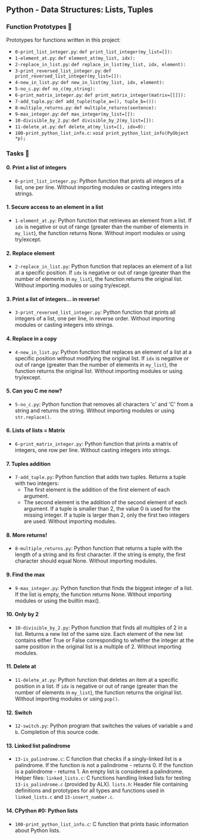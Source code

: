 ## Python - Data Structures: Lists, Tuples

### Function Prototypes 💾

Prototypes for functions written in this project:
- `0-print_list_integer.py`: `def print_list_integer(my_list=[]):`
- `1-element_at.py`: `def element_at(my_list, idx):`
- `2-replace_in_list.py`: `def replace_in_list(my_list, idx, element):`
- `3-print_reversed_list_integer.py`: `def print_reversed_list_integer(my_list=[]):`
- `4-new_in_list.py`: `def new_in_list(my_list, idx, element):`
- `5-no_c.py`: `def no_c(my_string):`
- `6-print_matrix_integer.py`: `def print_matrix_integer(matrix=[[]]):`
- `7-add_tuple.py`: `def add_tuple(tuple_a=(), tuple_b=()):`
- `8-multiple_returns.py`: `def multiple_returns(sentence):`
- `9-max_integer.py`: `def max_integer(my_list=[]):`
- `10-divisible_by_2.py`: `def divisible_by_2(my_list=[]):`
- `11-delete_at.py`: `def delete_at(my_list=[], idx=0):`
- `100-print_python_list_info.c`: `void print_python_list_info(PyObject *p);`

### Tasks 📃

#### 0. Print a list of integers
- `0-print_list_integer.py`: Python function that prints all integers of a list, one per line. Without importing modules or casting integers into strings.

#### 1. Secure access to an element in a list
- `1-element_at.py`: Python function that retrieves an element from a list. If `idx` is negative or out of range (greater than the number of elements in `my_list`), the function returns None. Without import modules or using try/except.

#### 2. Replace element
- `2-replace_in_list.py`: Python function that replaces an element of a list at a specific position. If `idx` is negative or out of range (greater than the number of elements in `my_list`), the function returns the original list. Without importing modules or using try/except.

#### 3. Print a list of integers... in reverse!
- `3-print_reversed_list_integer.py`: Python function that prints all integers of a list, one per line, in reverse order. Without importing modules or casting integers into strings.

#### 4. Replace in a copy
- `4-new_in_list.py`: Python function that replaces an element of a list at a specific position without modifying the original list. If `idx` is negative or out of range (greater than the number of elements in `my_list`), the function returns the original list. Without importing modules or using try/except.

#### 5. Can you C me now?
- `5-no_c.py`: Python function that removes all characters 'c' and 'C' from a string and returns the string. Without importing modules or using `str.replace()`.

#### 6. Lists of lists = Matrix
- `6-print_matrix_integer.py`: Python function that prints a matrix of integers, one row per line. Without casting integers into strings.

#### 7. Tuples addition
- `7-add_tuple.py`: Python function that adds two tuples. Returns a tuple with two integers:
  - The first element is the addition of the first element of each argument.
  - The second element is the addition of the second element of each argument.
  If a tuple is smaller than 2, the value 0 is used for the missing integer. If a tuple is larger than 2, only the first two integers are used. Without importing modules.

#### 8. More returns!
- `8-multiple_returns.py`: Python function that returns a tuple with the length of a string and its first character. If the string is empty, the first character should equal None. Without importing modules.

#### 9. Find the max
- `9-max_integer.py`: Python function that finds the biggest integer of a list. If the list is empty, the function returns None. Without importing modules or using the builtin max().

#### 10. Only by 2
- `10-divisible_by_2.py`: Python function that finds all multiples of 2 in a list. Returns a new list of the same size. Each element of the new list contains either True or False corresponding to whether the integer at the same position in the original list is a multiple of 2. Without importing modules.

#### 11. Delete at
- `11-delete_at.py`: Python function that deletes an item at a specific position in a list. If `idx` is negative or out of range (greater than the number of elements in `my_list`), the function returns the original list. Without importing modules or using `pop()`.

#### 12. Switch
- `12-switch.py`: Python program that switches the values of variable `a` and `b`. Completion of this source code.

#### 13. Linked list palindrome
- `13-is_palindrome.c`: C function that checks if a singly-linked list is a palindrome. If the function is not a palindrome - returns 0. If the function is a palindrome - returns 1. An empty list is considered a palindrome. Helper files: `linked_lists.c`: C functions handling linked lists for testing `13-is_palindrome.c` (provided by ALX). `lists.h`: Header file containing definitions and prototypes for all types and functions used in `linked_lists.c` and `13-insert_number.c`.

#### 14. CPython #0: Python lists
- `100-print_python_list_info.c`: C function that prints basic information about Python lists.

